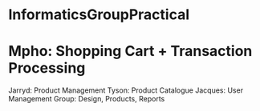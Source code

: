 InformaticsGroupPractical
=========================
Mpho: Shopping Cart + Transaction Processing
=========================
Jarryd: Product Management
Tyson: Product Catalogue
Jacques: User Management
Group: Design, Products, Reports

